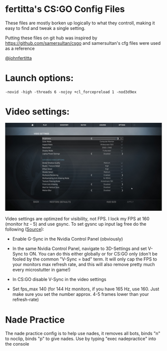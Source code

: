 # fertitta's CS:GO Config Files

These files are mostly borken up logically to what they controll, making it easy to find and tweak a single setting.

Putting these files on git hub was inspired by https://github.com/samersultan/csgo and samersultan's cfg files were used as a reference

[@johnfertitta](https://twitter.com/johnfertitta)

# Launch options: #

```
-novid -high -threads 6 -nojoy +cl_forcepreload 1 -nod3d9ex
```

# Video settings: #

![Screen shot of video settings](/video_settings.jpg?raw=true)

Video settings are optimzed for visibility, not FPS. I lock my FPS at 160 (monitor hz - 5) and use gsync. To set gysnc up input lag free do the following ([Source](https://www.reddit.com/r/GlobalOffensive/comments/5iv35q/how_to_use_gsync_properly_in_csgo/)):

* Enable G-Sync in the Nvidia Control Panel (obviously)

* In the same Nvidia Control Panel, navigate to 3D-Settings and set V-Sync to ON. You can do this either globally or for CS:GO only (don't be fooled by the common "V-Sync = bad" term. It will only cap the FPS to your monitors max refresh rate, and this will also remove pretty much every microstutter in game!)

* In CS:GO disable V-Sync in the video settings

* Set fps_max 140 (for 144 Hz monitors, if you have 165 Hz, use 160. Just make sure you set the number approx. 4-5 frames lower than your refresh-rate)

# Nade Practice #

The nade practice config is to help use nades, it removes all bots, binds "n" to noclip, binds "p" to give nades. Use by typing "exec nadepractice" into the console
